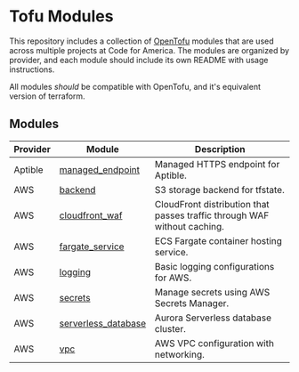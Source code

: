 # Tofu Modules

This repository includes a collection of [OpenTofu] modules that are used across
multiple projects at Code for America. The modules are organized by provider,
and each module should include its own README with usage instructions.

All modules _should_ be compatible with OpenTofu, and it's equivalent version of
terraform.

## Modules

| Provider | Module                                         | Description                                                              |
|----------|------------------------------------------------|--------------------------------------------------------------------------|
| Aptible  | [managed_endpoint][aptible-managed-endpoint]   | Managed HTTPS endpoint for Aptible.                                      |
| AWS      | [backend][aws-backend]                         | S3 storage backend for tfstate.                                          |
| AWS      | [cloudfront_waf][aws-cloudfront-waf]           | CloudFront distribution that passes traffic through WAF without caching. |
| AWS      | [fargate_service][aws-fargate_service]         | ECS Fargate container hosting service.                                   |
| AWS      | [logging][aws-logging]                         | Basic logging configurations for AWS.                                    |
| AWS      | [secrets][aws-secrets]                         | Manage secrets using AWS Secrets Manager.                                |
| AWS      | [serverless_database][aws-serverless-database] | Aurora Serverless database cluster.                                      |
| AWS      | [vpc][aws-vpc]                                 | AWS VPC configuration with networking.                                   |

[aptible-managed-endpoint]: ./aptible/managed_endpoint/README.md
[aws-backend]: ./aws/backend/README.md
[aws-cloudfront-waf]: ./aws/cloudfront_waf/README.md
[aws-fargate_service]: ./aws/fargate_service/README.md
[aws-logging]: ./aws/logging/README.md
[aws-secrets]: ./aws/secrets/README.md
[aws-serverless-database]: ./aws/serverless_database/README.md
[aws-vpc]: ./aws/vpc/README.md
[opentofu]: https://opentofu.org/
[terraform]: https://www.terraform.io/
